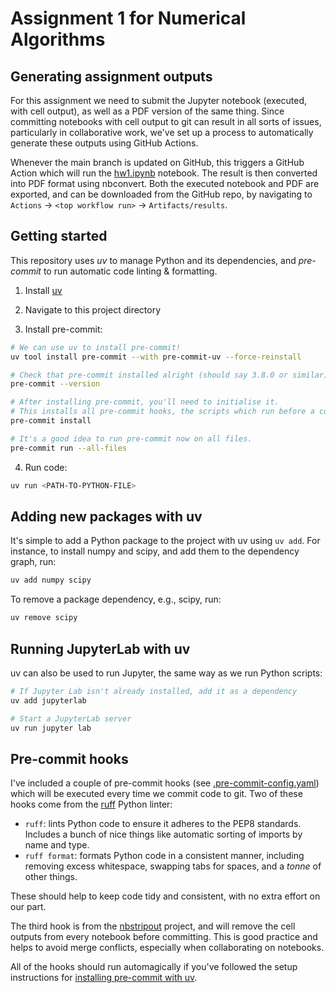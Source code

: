 # Assignment 1 for Numerical Algorithms

## Generating assignment outputs

For this assignment we need to submit the Jupyter notebook (executed, with cell output),
as well as a PDF version of the same thing. Since committing notebooks with cell output 
to git can result in all sorts of issues, particularly in collaborative work, we've set 
up a process to automatically generate these outputs using GitHub Actions. 

Whenever the main branch is updated on GitHub, this triggers a GitHub Action which will
run the [hw1.ipynb](hw1.ipynb) notebook. The result is then converted into PDF format
using nbconvert. Both the executed notebook and PDF are exported, and can be downloaded
from the GitHub repo, by navigating to `Actions` -> `<top workflow run>` -> 
`Artifacts/results`.

## Getting started

This repository uses _uv_ to manage Python and its dependencies, and _pre-commit_ to run
automatic code linting & formatting.

1. Install [uv](https://github.com/astral-sh/uv)

2. Navigate to this project directory

3. Install pre-commit:

```zsh
# We can use uv to install pre-commit!
uv tool install pre-commit --with pre-commit-uv --force-reinstall

# Check that pre-commit installed alright (should say 3.8.0 or similar)
pre-commit --version

# After installing pre-commit, you'll need to initialise it.
# This installs all pre-commit hooks, the scripts which run before a commit.
pre-commit install

# It's a good idea to run pre-commit now on all files.
pre-commit run --all-files
```

4. Run code:

```zsh
uv run <PATH-TO-PYTHON-FILE>
```

## Adding new packages with uv

It's simple to add a Python package to the project with uv using `uv add`.
For instance, to install numpy and scipy, and add them to the dependency graph, run:

```zsh
uv add numpy scipy
```

To remove a package dependency, e.g., scipy, run:

```zsh
uv remove scipy
```

## Running JupyterLab with uv

uv can also be used to run Jupyter, the same way as we run Python scripts:

```zsh
# If Jupyter Lab isn't already installed, add it as a dependency
uv add jupyterlab

# Start a JupyterLab server
uv run jupyter lab
```


## Pre-commit hooks

I've included a couple of pre-commit hooks 
(see [.pre-commit-config.yaml](.pre-commit-config.yaml)) which will be executed every 
time we commit code to git. Two of these hooks come from the 
[ruff](https://github.com/astral-sh/ruff) Python linter:
- `ruff`: lints Python code to ensure it adheres to the PEP8 standards. Includes a bunch of nice things like automatic sorting of imports by name and type.
- `ruff format`: formats Python code in a consistent manner, including removing excess whitespace, swapping tabs for spaces, and a _tonne_ of other things.

These should help to keep code tidy and consistent, with no extra effort on our part. 

The third hook is from the [nbstripout](https://github.com/kynan/nbstripout) project,
and will remove the cell outputs from every notebook before committing. This is good 
practice and helps to avoid merge conflicts, especially when collaborating on notebooks.

All of the hooks should run automagically if you've followed the setup instructions for
[installing pre-commit with uv](#getting-started).
